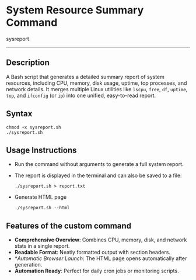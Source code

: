 # System Resource Summary Command

sysreport

---

## Description

A Bash script that generates a detailed summary report of system resources, including CPU, memory, disk usage, uptime, top processes, and network details.
It merges multiple Linux utilities like `lscpu`, `free`, `df`, `uptime`, `top`, and `ifconfig` (or `ip`) into one unified, easy-to-read report.

## Syntax

```
chmod +x sysreport.sh
./sysreport.sh
```

## Usage Instructions

* Run the command without arguments to generate a full system report.
* The report is displayed in the terminal and can also be saved to a file:

  ```
  ./sysreport.sh > report.txt
  ```
* Generate HTML page
  ```
  ./sysreport.sh --html
  ```


## Features of the custom command

* **Comprehensive Overview**: Combines CPU, memory, disk, and network stats in a single report.
* **Readable Format**: Neatly formatted output with section headers.
* **Automatic Browser Launch*: The HTML page opens automatically after generation.
* **Automation Ready**: Perfect for daily cron jobs or monitoring scripts.


